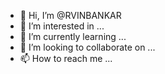 - 👋 Hi, I’m @RVINBANKAR
- 👀 I’m interested in ...
- 🌱 I’m currently learning ...
- 💞️ I’m looking to collaborate on ...
- 📫 How to reach me ...

<!---
RVINBANKAR/RVINBANKAR is a ✨ special ✨ repository because its `README.md` (this file) appears on your GitHub profile.
You can click the Preview link to take a look at your changes.
--->
